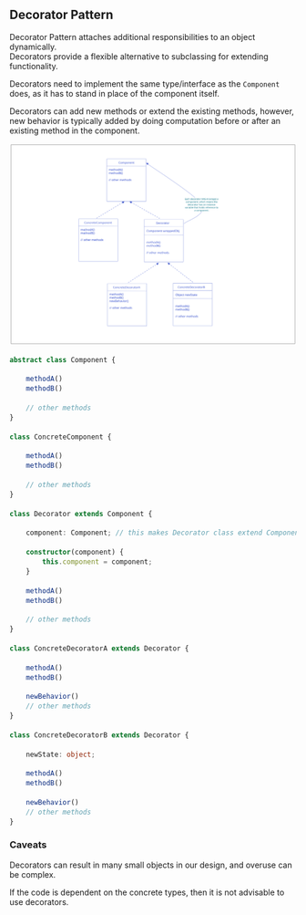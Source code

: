 
## Decorator Pattern

Decorator Pattern attaches additional responsibilities to an object dynamically.  
Decorators provide a flexible alternative to subclassing for extending functionality.  

Decorators need to implement the same type/interface as the `Component` does, as it has to stand in place of the component itself.  

Decorators can add new methods or extend the existing methods, however, new behavior is typically added by doing computation before or after an existing method in the component.  


![interface-diagram](interface-diagram.svg)


```ts
abstract class Component {

    methodA()
    methodB()

    // other methods
}

class ConcreteComponent {

    methodA()
    methodB()

    // other methods
}

class Decorator extends Component {

    component: Component; // this makes Decorator class extend Component

    constructor(component) {
        this.component = component;
    }

    methodA()
    methodB()

    // other methods
}

class ConcreteDecoratorA extends Decorator {

    methodA()
    methodB()

    newBehavior()
    // other methods
}

class ConcreteDecoratorB extends Decorator {

    newState: object;

    methodA()
    methodB()

    newBehavior()
    // other methods
}

```

### Caveats

Decorators can result in many small objects in our design, and overuse can be complex.

If the code is dependent on the concrete types, then it is not advisable to use decorators.  
